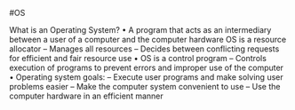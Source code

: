#OS

What is an Operating System?
• A program that acts as an intermediary 
between a user of a computer and the 
computer hardware
OS is a resource allocator
– Manages all resources
– Decides between conflicting requests 
for efficient and fair resource use
• OS is a control program
– Controls execution of programs to 
prevent errors and improper use of the 
computer
• Operating system goals:
– Execute user programs and make solving 
user problems easier
– Make the computer system convenient to 
use
– Use the computer hardware in an efficient 
manner
